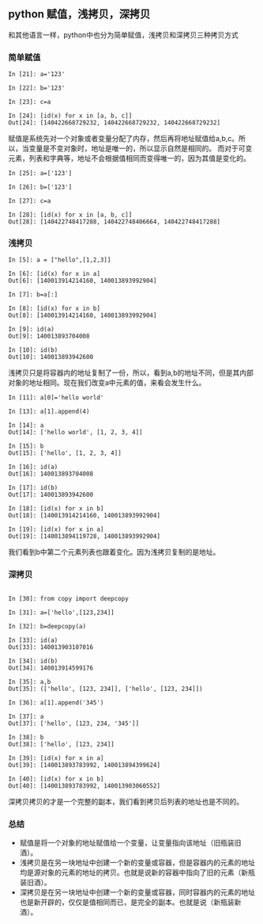## python 赋值，浅拷贝，深拷贝
和其他语言一样，python中也分为简单赋值，浅拷贝和深拷贝三种拷贝方式
### 简单赋值
```
In [21]: a='123'

In [22]: b='123'

In [23]: c=a

In [24]: [id(x) for x in [a, b, c]]
Out[24]: [140422668729232, 140422668729232, 140422668729232]
```
赋值是系统先对一个对象或者变量分配了内存，然后再将地址赋值给a,b,c。所以，当变量是不变对象时，地址是唯一的，所以显示自然是相同的。
而对于可变元素，列表和字典等，地址不会根据值相同而变得唯一的，因为其值是变化的。
```
In [25]: a=['123']

In [26]: b=['123']

In [27]: c=a

In [28]: [id(x) for x in [a, b, c]]
Out[28]: [140422748417288, 140422748406664, 140422748417288]
```
### 浅拷贝

```
In [5]: a = ["hello",[1,2,3]]

In [6]: [id(x) for x in a]
Out[6]: [140013914214160, 140013893992904]

In [7]: b=a[:]

In [8]: [id(x) for x in b]
Out[8]: [140013914214160, 140013893992904]

In [9]: id(a)
Out[9]: 140013893704008

In [10]: id(b)
Out[10]: 140013893942600
```
浅拷贝只是将容器内的地址复制了一份，所以，看到a,b的地址不同，但是其内部对象的地址相同。现在我们改变a中元素的值，来看会发生什么。
```
In [11]: a[0]='hello world'

In [13]: a[1].append(4)

In [14]: a
Out[14]: ['hello world', [1, 2, 3, 4]]

In [15]: b
Out[15]: ['hello', [1, 2, 3, 4]]

In [16]: id(a)
Out[16]: 140013893704008

In [17]: id(b)
Out[17]: 140013893942600

In [18]: [id(x) for x in b]
Out[18]: [140013914214160, 140013893992904]

In [19]: [id(x) for x in a]
Out[19]: [140013894119728, 140013893992904]
```
我们看到b中第二个元素列表也跟着变化。因为浅拷贝复制的是地址。

### 深拷贝
```

In [30]: from copy import deepcopy

In [31]: a=['hello',[123,234]]

In [32]: b=deepcopy(a)

In [33]: id(a)
Out[33]: 140013903107016

In [34]: id(b)
Out[34]: 140013914599176

In [35]: a,b
Out[35]: (['hello', [123, 234]], ['hello', [123, 234]])

In [36]: a[1].append('345')

In [37]: a
Out[37]: ['hello', [123, 234, '345']]

In [38]: b
Out[38]: ['hello', [123, 234]]

In [39]: [id(x) for x in a]
Out[39]: [140013893783992, 140013894399624]

In [40]: [id(x) for x in b]
Out[40]: [140013893783992, 140013903060552]
```
深拷贝拷贝的才是一个完整的副本，我们看到拷贝后列表的地址也是不同的。

### 总结
* 赋值是将一个对象的地址赋值给一个变量，让变量指向该地址（旧瓶装旧酒）。
* 浅拷贝是在另一块地址中创建一个新的变量或容器，但是容器内的元素的地址均是源对象的元素的地址的拷贝。也就是说新的容器中指向了旧的元素（新瓶装旧酒）。
* 深拷贝是在另一块地址中创建一个新的变量或容器，同时容器内的元素的地址也是新开辟的，仅仅是值相同而已，是完全的副本。也就是说（新瓶装新酒）。
